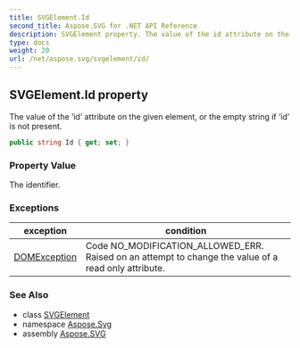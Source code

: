 ```yaml
---
title: SVGElement.Id
second_title: Aspose.SVG for .NET API Reference
description: SVGElement property. The value of the id attribute on the given element or the empty string if id is not present
type: docs
weight: 20
url: /net/aspose.svg/svgelement/id/
---
```

## SVGElement.Id property

The value of the ‘id’ attribute on the given element, or the empty string if ‘id’ is not present.

```csharp
public string Id { get; set; }
```

### Property Value

The identifier.

### Exceptions

| exception | condition |
| --- | --- |
| [DOMException](../../../aspose.svg.dom/domexception/) | Code NO_MODIFICATION_ALLOWED_ERR. Raised on an attempt to change the value of a read only attribute. |

### See Also

* class [SVGElement](../)
* namespace [Aspose.Svg](../../svgelement/)
* assembly [Aspose.SVG](../../../)
